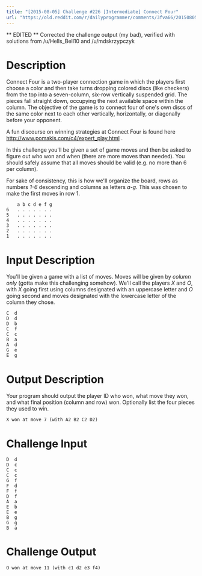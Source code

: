 ```yaml
---
title: "[2015-08-05] Challenge #226 [Intermediate] Connect Four"
url: "https://old.reddit.com/r/dailyprogrammer/comments/3fva66/20150805_challenge_226_intermediate_connect_four/"
---
```


** EDITED ** Corrected the challenge output (my bad), verified with solutions from /u/Hells_Bell10 and /u/mdskrzypczyk

# Description

Connect Four is a two-player connection game in which the players first choose a color and then take turns dropping colored discs (like checkers) from the top into a seven-column, six-row vertically suspended grid. The pieces fall straight down, occupying the next available space within the column. The objective of the game is to connect four of one's own discs of the same color next to each other vertically, horizontally, or diagonally before your opponent. 

A fun discourse on winning strategies at Connect Four is found here http://www.pomakis.com/c4/expert_play.html . 

In this challenge you'll be given a set of game moves and then be asked to figure out who won and when (there are more moves than needed). You should safely assume that all moves should be valid (e.g. no more than 6 per column). 

For sake of consistency, this is how we'll organize the board, rows as numbers *1-6* descending and columns as letters *a-g*.  This was chosen to make the first moves in row 1.

	    a b c d e f g
	6   . . . . . . . 
	5   . . . . . . . 
	4   . . . . . . . 
	3   . . . . . . . 
	2   . . . . . . . 
	1   . . . . . . . 

# Input Description

You'll be given a game with a list of moves. Moves will be given by *column only* (gotta make this challenging somehow). We'll call the players *X* and *O*, with *X* going first using columns designated with an uppercase letter and *O* going second and moves designated with the lowercase letter of the column they chose. 

	C  d
	D  d
	D  b
	C  f
	C  c
	B  a
	A  d
	G  e
	E  g
	
# Output Description

Your program should output the player ID who won, what move they won, and what final position (column and row) won. Optionally list the four pieces they used to win.

	X won at move 7 (with A2 B2 C2 D2)
	
# Challenge Input

	D  d
	D  c    
	C  c    
	C  c
	G  f
	F  d
	F  f
	D  f
	A  a
	E  b
	E  e
	B  g
	G  g
	B  a


# Challenge Output

	O won at move 11 (with c1 d2 e3 f4)